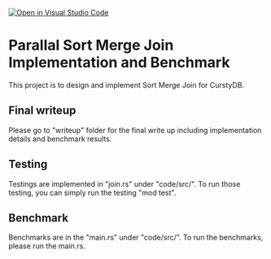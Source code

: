 [![Open in Visual Studio Code](https://classroom.github.com/assets/open-in-vscode-c66648af7eb3fe8bc4f294546bfd86ef473780cde1dea487d3c4ff354943c9ae.svg)](https://classroom.github.com/online_ide?assignment_repo_id=7616033&assignment_repo_type=AssignmentRepo)
# Parallal Sort Merge Join Implementation and Benchmark
This project is to design and implement Sort Merge Join for CurstyDB. 

## Final writeup
Please go to "writeup" folder for the final write up including implementation details and benchmark results. 

## Testing
Testings are implemented in "join.rs" under "code/src/". To run those testing, you can simply run the testing "mod test".

## Benchmark
Benchmarks are in the "main.rs" under "code/src/". To run the benchmarks, please run the main.rs.


